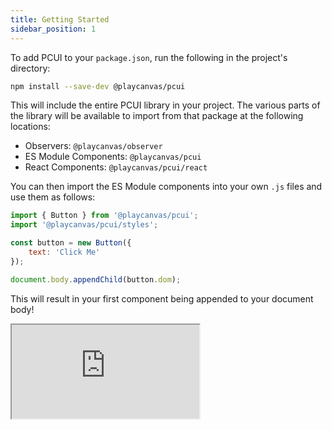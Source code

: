 ```yaml
---
title: Getting Started
sidebar_position: 1
---
```


To add PCUI to your `package.json`, run the following in the project's directory:

```bash
npm install --save-dev @playcanvas/pcui
```

This will include the entire PCUI library in your project. The various parts of the library will be available to import from that package at the following locations:

- Observers: `@playcanvas/observer`
- ES Module Components: `@playcanvas/pcui`
- React Components: `@playcanvas/pcui/react`

You can then import the ES Module components into your own `.js` files and use them as follows:

```javascript
import { Button } from '@playcanvas/pcui';
import '@playcanvas/pcui/styles';

const button = new Button({
    text: 'Click Me'
});

document.body.appendChild(button.dom);
```

This will result in your first component being appended to your document body!

<div className='iframe-container'>
    <iframe src="https://playcanvas.github.io/pcui/storybook/iframe?id=components-button--text&viewMode=story"></iframe>
</div>
